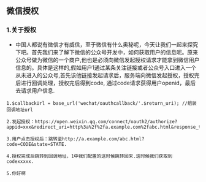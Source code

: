 ## 微信授权
### 1.关于授权
- 中国人都说有微信才有威信，至于微信有什么奥秘呢，今天让我们一起来探究下吧。首先我们来了解下微信的公众号开发中，如何获取用户的信息呢。原来公众号做为微信的一个商户,他也是必须向微信发起授权请求才能拿到微信用户信息的。具体是这样的,假如用户1通过某条关注链接或者公众号入口进入一个从未进入的公众号,首先该他链接发起请求后，服务端向微信发起授权，授权完后进行回调处理，授权完后得到code, 通过code请求获得用户openid，最后去请求用户信息.

```过程
1.$callbackUrl = base_url('wechat/oauthcallback/'.$return_uri); //组装回调地址url

2.发起授权：https://open.weixin.qq.com/connect/oauth2/authorize?appid=xxx&redirect_uri=http%3a%2f%2fa.example.com%2fabc.html&response_type=code&scope=snsapi_userinfo&state=STATE#wechat_redirect

3.用户点击授权后：跳转至http://a.example.com/abc.html?code=CODE&state=STATE.

4.授权完成后跳转到回调地址，1中我们配置的这时候跳转回来.这时候我们获取到codexxxxx.

5.你好啊
